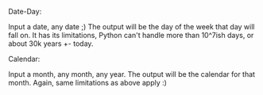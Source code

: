 Date-Day:

Input a date, any date ;)
The output will be the day of the week that day will fall on. It has its limitations, Python can't handle more than 10^7ish days, or about 30k years +- today. 

Calendar:

Input a month, any month, any year.
The output will be the calendar for that month. Again, same limitations as above apply :)
